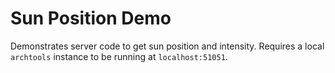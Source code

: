 # Sun Position Demo

Demonstrates server code to get sun position and intensity. Requires a local `archtools` instance to be running at `localhost:51051`.
